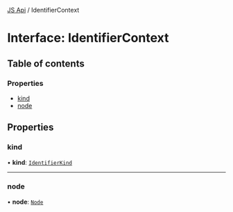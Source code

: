 [JS Api](../index.md) / IdentifierContext

# Interface: IdentifierContext

## Table of contents

### Properties

- [kind](IdentifierContext.md#kind)
- [node](IdentifierContext.md#node)

## Properties

### kind

• **kind**: [`IdentifierKind`](../enums/IdentifierKind.md)

___

### node

• **node**: [`Node`](../index.md#node)
